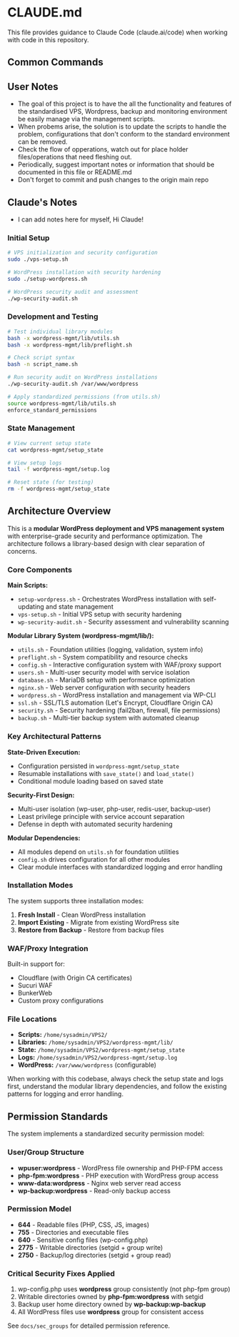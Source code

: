 # CLAUDE.md

This file provides guidance to Claude Code (claude.ai/code) when working with code in this repository.

## Common Commands

## User Notes
- The goal of this project is to have the all the functionality and features of the standardised VPS, Wordpress, backup and monitoring environment be easily manage via the management scripts. 
- When probems arise, the solution is to update the scripts to handle the problem, configurations that don't conform to the standard environment can be removed.
- Check the flow of opperations, watch out for place holder files/operations that need fleshing out.
- Periodically, suggest important notes or information that should be documented in this file or README.md
- Don't forget to commit and push changes to the origin main repo

## Claude's Notes
- I can add notes here for myself, Hi Claude! 

### Initial Setup
```bash
# VPS initialization and security configuration
sudo ./vps-setup.sh

# WordPress installation with security hardening
sudo ./setup-wordpress.sh

# WordPress security audit and assessment
./wp-security-audit.sh
```

### Development and Testing
```bash
# Test individual library modules
bash -x wordpress-mgmt/lib/utils.sh
bash -x wordpress-mgmt/lib/preflight.sh

# Check script syntax
bash -n script_name.sh

# Run security audit on WordPress installations
./wp-security-audit.sh /var/www/wordpress

# Apply standardized permissions (from utils.sh)
source wordpress-mgmt/lib/utils.sh
enforce_standard_permissions
```

### State Management
```bash
# View current setup state
cat wordpress-mgmt/setup_state

# View setup logs
tail -f wordpress-mgmt/setup.log

# Reset state (for testing)
rm -f wordpress-mgmt/setup_state
```

## Architecture Overview

This is a **modular WordPress deployment and VPS management system** with enterprise-grade security and performance optimization. The architecture follows a library-based design with clear separation of concerns.

### Core Components

**Main Scripts:**
- `setup-wordpress.sh` - Orchestrates WordPress installation with self-updating and state management
- `vps-setup.sh` - Initial VPS setup with security hardening
- `wp-security-audit.sh` - Security assessment and vulnerability scanning

**Modular Library System (wordpress-mgmt/lib/):**
- `utils.sh` - Foundation utilities (logging, validation, system info)
- `preflight.sh` - System compatibility and resource checks
- `config.sh` - Interactive configuration system with WAF/proxy support
- `users.sh` - Multi-user security model with service isolation
- `database.sh` - MariaDB setup with performance optimization
- `nginx.sh` - Web server configuration with security headers
- `wordpress.sh` - WordPress installation and management via WP-CLI
- `ssl.sh` - SSL/TLS automation (Let's Encrypt, Cloudflare Origin CA)
- `security.sh` - Security hardening (fail2ban, firewall, file permissions)
- `backup.sh` - Multi-tier backup system with automated cleanup

### Key Architectural Patterns

**State-Driven Execution:**
- Configuration persisted in `wordpress-mgmt/setup_state`
- Resumable installations with `save_state()` and `load_state()`
- Conditional module loading based on saved state

**Security-First Design:**
- Multi-user isolation (wp-user, php-user, redis-user, backup-user)
- Least privilege principle with service account separation
- Defense in depth with automated security hardening

**Modular Dependencies:**
- All modules depend on `utils.sh` for foundation utilities
- `config.sh` drives configuration for all other modules
- Clear module interfaces with standardized logging and error handling

### Installation Modes

The system supports three installation modes:
1. **Fresh Install** - Clean WordPress installation
2. **Import Existing** - Migrate from existing WordPress site
3. **Restore from Backup** - Restore from backup files

### WAF/Proxy Integration

Built-in support for:
- Cloudflare (with Origin CA certificates)
- Sucuri WAF
- BunkerWeb
- Custom proxy configurations

### File Locations

- **Scripts:** `/home/sysadmin/VPS2/`
- **Libraries:** `/home/sysadmin/VPS2/wordpress-mgmt/lib/`
- **State:** `/home/sysadmin/VPS2/wordpress-mgmt/setup_state`
- **Logs:** `/home/sysadmin/VPS2/wordpress-mgmt/setup.log`
- **WordPress:** `/var/www/wordpress` (configurable)

When working with this codebase, always check the setup state and logs first, understand the modular library dependencies, and follow the existing patterns for logging and error handling.

## Permission Standards

The system implements a standardized security permission model:

### User/Group Structure
- **wpuser:wordpress** - WordPress file ownership and PHP-FPM access
- **php-fpm:wordpress** - PHP execution with WordPress group access  
- **www-data:wordpress** - Nginx web server read access
- **wp-backup:wordpress** - Read-only backup access

### Permission Model
- **644** - Readable files (PHP, CSS, JS, images)
- **755** - Directories and executable files
- **640** - Sensitive config files (wp-config.php)
- **2775** - Writable directories (setgid + group write)
- **2750** - Backup/log directories (setgid + group read)

### Critical Security Fixes Applied
1. wp-config.php uses **wordpress** group consistently (not php-fpm group)
2. Writable directories owned by **php-fpm:wordpress** with setgid
3. Backup user home directory owned by **wp-backup:wp-backup**
4. All WordPress files use **wordpress** group for consistent access

See `docs/sec_groups` for detailed permission reference.
